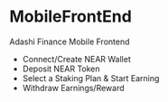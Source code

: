 # MobileFrontEnd

Adashi Finance Mobile Frontend
- Connect/Create NEAR Wallet
- Deposit NEAR Token
- Select a Staking Plan & Start Earning
- Withdraw Earnings/Reward
